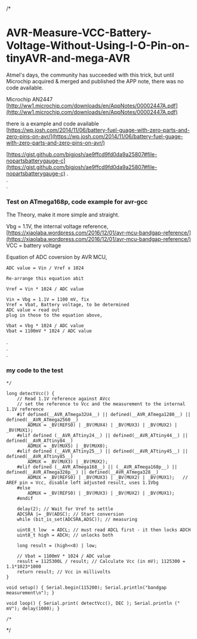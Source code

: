 /*  

# AVR-Measure-VCC-Battery-Voltage-Without-Using-I-O-Pin-on-tinyAVR-and-mega-AVR
Atmel's days, the community has succeeded with this trick, but until Microchip acquired & merged and published the APP note, there was no code available.  

Microchip AN2447 [http://ww1.microchip.com/downloads/en/AppNotes/00002447A.pdf](http://ww1.microchip.com/downloads/en/AppNotes/00002447A.pdf)  

there is a example and code available   
[https://wp.josh.com/2014/11/06/battery-fuel-guage-with-zero-parts-and-zero-pins-on-avr/](https://wp.josh.com/2014/11/06/battery-fuel-guage-with-zero-parts-and-zero-pins-on-avr/)  

[https://gist.github.com/bigjosh/ae9ffcd9fd0da9a25807#file-nopartsbatterygauge-c](https://gist.github.com/bigjosh/ae9ffcd9fd0da9a25807#file-nopartsbatterygauge-c)
.  
.  
.  



### Test on ATmega168p, code example for avr-gcc

The Theory, make it more simple and straight.

Vbg = 1.1V, the internal voltage reference, [https://xiaolaba.wordpress.com/2016/12/01/avr-mcu-bandgap-reference/](https://xiaolaba.wordpress.com/2016/12/01/avr-mcu-bandgap-reference/)  
VCC = battery voltage  

Equation of ADC coversion by AVR MCU,  
```
ADC value = Vin / Vref x 1024  

Re-arrange this equation abit  

Vref = Vin * 1024 / ADC value  

Vin = Vbg = 1.1V = 1100 mV, fix
Vref = Vbat, Battery voltage, to be determined
ADC value = read out
plug in those to the equation above, 
  
Vbat = Vbg * 1024 / ADC value
Vbat = 1100mV * 1024 / ADC value 
```  

.  
.  
.  

### my code to the test  

  

```
*/

long detectVcc() {
    // Read 1.1V reference against AVcc
    // set the reference to Vcc and the measurement to the internal 1.1V reference
    #if defined(__AVR_ATmega32U4__) || defined(__AVR_ATmega1280__) || defined(__AVR_ATmega2560__)
        ADMUX = _BV(REFS0) | _BV(MUX4) | _BV(MUX3) | _BV(MUX2) | _BV(MUX1);
    #elif defined (__AVR_ATtiny24__) || defined(__AVR_ATtiny44__) || defined(__AVR_ATtiny84__)
        ADMUX = _BV(MUX5) | _BV(MUX0);
    #elif defined (__AVR_ATtiny25__) || defined(__AVR_ATtiny45__) || defined(__AVR_ATtiny85__)
        ADMUX = _BV(MUX3) | _BV(MUX2);
    #elif defined (__AVR_ATmega168__) || (__AVR_ATmega168p__) || defined(__AVR_ATmega328p__) || defined(__AVR_ATmega328__)
        ADMUX = _BV(REFS0) | _BV(MUX3) | _BV(MUX2) | _BV(MUX1);   // AREF pin = Vcc, disable left adjusted result, uses 1.1Vbg       
    #else
        ADMUX = _BV(REFS0) | _BV(MUX3) | _BV(MUX2) | _BV(MUX1);
    #endif
    
    delay(2); // Wait for Vref to settle
    ADCSRA |= _BV(ADSC); // Start conversion
    while (bit_is_set(ADCSRA,ADSC)); // measuring
    
    uint8_t low  = ADCL; // must read ADCL first - it then locks ADCH
    uint8_t high = ADCH; // unlocks both
    
    long result = (high<<8) | low;

    // Vbat = 1100mV * 1024 / ADC value
    result = 1125300L / result; // Calculate Vcc (in mV); 1125300 = 1.1*1023*1000
    return result; // Vcc in millivolts
}
 
void setup() { Serial.begin(115200); Serial.println("bandgap measurement\n"); }
 
void loop() { Serial.print( detectVcc(), DEC ); Serial.println (" mV"); delay(1000); }

/*
```
*/
